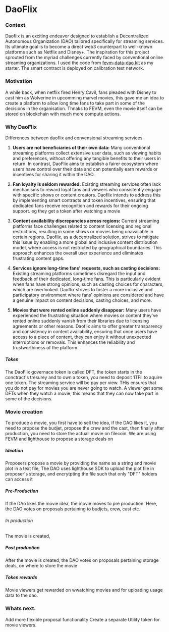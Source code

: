 # DaoFlix

### Context

Daoflix is an exciting endeavor designed to establish a Decentralized Autonomous Organization (DAO) tailored specifically for streaming services. Its ultimate goal is to become a direct web3 counterpart to well-known platforms such as Netflix and Disney+. The inspiration for this project sprouted from the myriad challenges currently faced by conventional online streaming organizations. I used the code from
[fevm-data-dao kit](https://github.com/filecoin-project/fevm-data-dao-kit) as my starter. The smart contract is deployed on calibration test network.

### Motivation

A while back, when netflix fired Henry Cavil, fans pleaded with Disney to cast him as Wolverine in upcomming marvel movies, this gave me an idea to create a platform to allow long time fans to take part in some of the decisions in the organisation. Thnaks to FEVM, even the movie itself can be stored on blockchain with much more compute actions.

### Why DaoFlix

Differences between daoflix and convensional streaming services

1. **Users are not beneficiaries of their own data:** Many conventional streaming platforms collect extensive user data, such as viewing habits and preferences, without offering any tangible benefits to their users in return. In contrast, DaoFlix aims to establish a fairer ecosystem where users have control over their data and can potentially earn rewards or incentives for sharing it within the DAO.

2. **Fan loyalty is seldom rewarded:** Existing streaming services often lack mechanisms to reward loyal fans and viewers who consistently engage with specific shows or content creators. Daoflix intends to address this by implementing smart contracts and token incentives, ensuring that dedicated fans receive recognition and rewards for their ongoing support. eg they get a token after watching a movie

3. **Content availability discrepancies across regions:** Current streaming platforms face challenges related to content licensing and regional restrictions, resulting in some shows or movies being unavailable in certain regions. Daoflix, as a decentralized solution, strives to mitigate this issue by enabling a more global and inclusive content distribution model, where access is not restricted by geographical boundaries. This approach enhances the overall user experience and eliminates frustrating content gaps.
4. **Services ignore long-time fans' requests, such as casting decisions:** Existing streaming platforms sometimes disregard the input and feedback of their dedicated, long-time fans. This is particularly evident when fans have strong opinions, such as casting choices for characters, which are overlooked. Daoflix strives to foster a more inclusive and participatory environment where fans' opinions are considered and have a genuine impact on content decisions, casting choices, and more.

5. **Movies that were rented online suddenly disappear:** Many users have experienced the frustrating situation where movies or content they've rented online suddenly vanish from their libraries due to licensing agreements or other reasons. Daoflix aims to offer greater transparency and consistency in content availability, ensuring that once users have access to a piece of content, they can enjoy it without unexpected interruptions or removals. This enhances the reliability and trustworthiness of the platform.

##### Token

The DaoFlix governace token is called DFT, the token starts in the conctract's tresurey and to own a token, you need to deposit 1TFil to aquire one token. The streaming service will be pay per view. THis ensures that you do not pay for movies you are never going to watch. A viewer get some DFTs when they watch a movie, this means that they can now take part in some of the decisions.

### Movie creation

To produce a movie, you first have to sell the idea, if the DAO likes it, you need to propose the budjet, propose the crew and the cast, then finally after production, you need to store the actuall movie on filecoin. We are using FEVM and lighthouse to propose a storage deals on

##### Ideation

Proposers propose a movie by providing the name as a string and movie plot in a text file, The DAO uses lighthouse SDK to upload the plot file in proposer's storage, and encrytpting the file such that only "DFT" holders can access it

##### Pre-Production

If the DAo likes the movie idea, the movie moves to pre production. Here, the DAO votes on proposals pertaining to budjets, crew, cast etc.

###### In production

The movie is created,

##### Post production

After the movie is created, the DAO votes on proposals pertaining storage deals, on where to store the movie

##### Token rewards

Movie viewers get rewarded on wwatching movies and for uploading usage data to the dao.

### Whats next.

Add more flexible proposal functionality
Create a separate Utility token for movie viewers.
